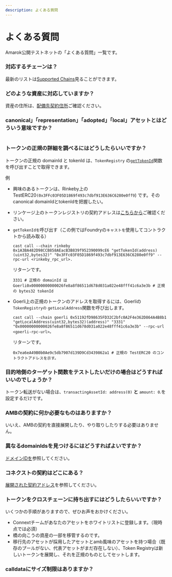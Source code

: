 ```yaml
---
description: よくある質問
---
```


# よくある質問

Amarok公開テストネットの「よくある質問」一覧です。

### 対応するチェーンは？

最新のリストは[Supported Chains](chains.md)見ることができます。

### どのような資産に対応していますか？

資産の住所は、[配備先契約住所](https://docs.connext.network/developers/testing-against-testnet#deployed-contract-addresses)ご確認ください。

### canonical」「representation」「adopted」「local」アセットとはどういう意味ですか？

<figure><img src="https://docs.connext.network/img/faq/assets.png" alt=""><figcaption></figcaption></figure>

### トークンの正規の詳細を調べるにはどうしたらいいですか？

トークンの正規の domainId と tokenId は、`TokenRegistry` の[`getTokenId`](https://github.com/connext/nxtp/blob/3d0af2251b2d8d244d2617be6fb738c09a571022/packages/deployments/contracts/contracts/core/connext/helpers/TokenRegistry.sol#L176)関数を呼び出すことで取得できます。

例

* 興味のあるトークンは、Rinkeby上のTestERC20`(0x3FFc03F05D1869f493c7dbf913E636C6280e0ff9`) です。そのcanonical domainIdとtokenIdを把握したい。
* リンケージ上のトークンレジストリの契約アドレスは[こちらから](https://docs.connext.network/developers/testing-against-testnet#deployed-contract-addresses)ご確認ください。
*   `getTokenIdを`呼び出す（この例ではFoundryの`キャストを`使用してコントラクトから読み取る）

    ```
    cast call --chain rinkeby 0x1A3BA482D98CCB858AEacB3B839f952390099cE6 "getTokenId(address)(uint32,bytes32)" "0x3FFc03F05D1869f493c7dbf913E636C6280e0ff9" --rpc-url <rinkeby_rpc_url>.
    ```

    リターンです。

    ```
    3331 # 正規の domainId は Goerli0x00000000000026fe8a8f86511d678d031a022e48fff41c6a3e3b # 正規の bytes32 tokenId
    ```
*   Goerli上の正規のトークンのアドレスを取得するには、Goerliの`TokenRegistryの` `getLocalAddress`関数を呼び出します。

    ```
    cast call --chain goerli 0x51192fD98635FD32C2bfc0A2F4e362D864A4B8b1 "getLocalAddress(uint32,bytes32)(address)" "3331" "0x00000000000026fe8a8f86511d678d031a022e48fff41c6a3e3b" --rpc-url <goerli-rpc-url>。
    ```

    リターンです。

    ```
    0x7ea6eA49B0b0Ae9c5db7907d139D9Cd3439862a1 # 正規の TestERC20 のコントラクトアドレスを示す。
    ```

### 目的地側のターゲット関数をテストしたいだけの場合はどうすればいいのでしょうか？

トークン転送がない場合は、`transactingAssetId: address(0)` **と** `amount: 0`.を設定するだけです。

### AMBの契約に何か必要なものはありますか？

いいえ、AMBの契約を直接展開したり、やり取りしたりする必要はありません。

### 異なるdomainIdsを見つけるにはどうすればよいですか？

[ドメインIDを](https://docs.connext.network/developers/testing-against-testnet#domain-ids)参照してください。

### コネクストの契約はどこにある？

[展開された契約アドレス](https://docs.connext.network/developers/testing-against-testnet#deployed-contract-addresses)を参照してください。

### トークンをクロスチェーンに持ち出すにはどうしたらいいですか？

いくつかの手順がありますので、ぜひお声をおかけください。

* Connextチームがあなたのアセットをホワイトリストに登録します。（現時点では必須）
* 橋の向こうの資産の一部を移管するのです。
* 移行先のアセットが採用したアセットとamb風味のアセットを持つ場合（既存のプールがない、代表アセットがまだ存在しない）、Token Registryは新しいトークンを展開し、それを正規のものとしてセットします。

### calldataにサイズ制限はありますか？ <a href="#are-there-size-limits-to-calldata" id="are-there-size-limits-to-calldata"></a>
